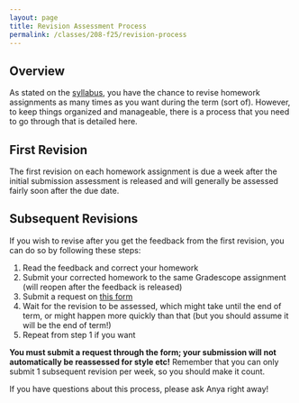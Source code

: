 ```yaml
---
layout: page
title: Revision Assessment Process
permalink: /classes/208-f25/revision-process
---
```


## Overview
As stated on the [syllabus](syllabus), you have the chance to revise homework assignments as many times as you want during the term (sort of). 
However, to keep things organized and manageable, there is a process that you need to go through that is detailed here.

## First Revision
The first revision on each homework assignment is due a week after the initial submission assessment is released and will generally be assessed fairly soon after the due date.

## Subsequent Revisions
If you wish to revise after you get the feedback from the first revision, you can do so by following these steps:
1. Read the feedback and correct your homework
2. Submit your corrected homework to the same Gradescope assignment (will reopen after the feedback is released)
3. Submit a request on [this form](https://docs.google.com/forms/d/e/1FAIpQLSdweUrH_xvDVKFtkuseC-CpgHGLx_Ua6aAlKGsHW50Vi0nc1w/viewform?usp=dialog)
4. Wait for the revision to be assessed, which might take until the end of term, or might happen more quickly than that (but you should assume it will be the end of term!)
5. Repeat from step 1 if you want

**You must submit a request through the form; your submission will not automatically be reassessed for style etc!**
Remember that you can only submit 1 subsequent revision per week, so you should make it count.

If you have questions about this process, please ask Anya right away!